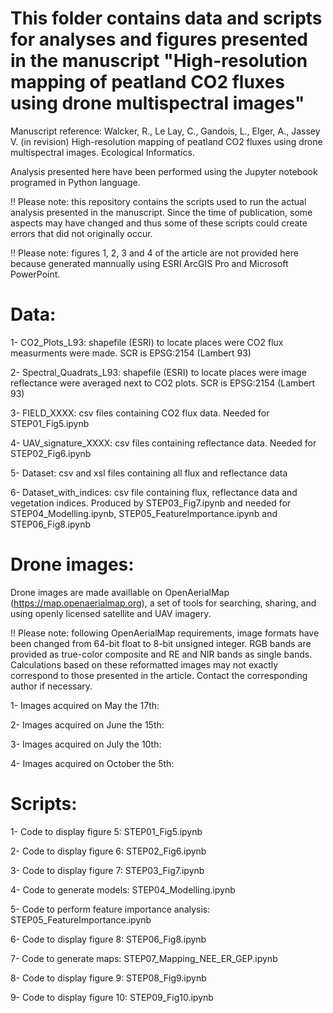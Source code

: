 # This folder contains data and scripts for analyses and figures presented in the manuscript "High-resolution mapping of peatland CO2 fluxes using drone multispectral images"


Manuscript reference: Walcker, R., Le Lay, C., Gandois, L., Elger, A., Jassey V. (in revision) High-resolution mapping of peatland CO2 fluxes using drone multispectral images. Ecological Informatics.

Analysis presented here have been performed using the Jupyter notebook programed in Python language.

!! Please note: this repository contains the scripts used to run the actual analysis presented in the manuscript. Since the time of publication, some aspects may have changed and thus some of these scripts could create errors that did not originally occur.

!! Please note: figures 1, 2, 3 and 4 of the article are not provided here because generated mannually using ESRI ArcGIS Pro and Microsoft PowerPoint. 

# Data:

1- CO2_Plots_L93: shapefile (ESRI) to locate places were CO2 flux measurments were made. SCR is EPSG:2154 (Lambert 93)

2- Spectral_Quadrats_L93: shapefile (ESRI) to locate places were image reflectance were averaged next to CO2 plots. SCR is EPSG:2154 (Lambert 93)

3- FIELD_XXXX: csv files containing CO2 flux data. Needed for STEP01_Fig5.ipynb

4- UAV_signature_XXXX: csv files containing reflectance data. Needed for STEP02_Fig6.ipynb

5- Dataset: csv and xsl files containing all flux and reflectance data

6- Dataset_with_indices: csv file containing flux, reflectance data and vegetation indices. Produced by STEP03_Fig7.ipynb and needed for STEP04_Modelling.ipynb, STEP05_FeatureImportance.ipynb and STEP06_Fig8.ipynb

# Drone images: 

Drone images are made availlable on OpenAerialMap (https://map.openaerialmap.org), a set of tools for searching, sharing, and using openly licensed satellite and UAV imagery. 

!! Please note: following OpenAerialMap requirements, image formats have been changed from 64-bit float to 8-bit unsigned integer. RGB bands are provided as true-color composite and RE and NIR bands as single bands. Calculations based on these reformatted images may not exactly correspond to those presented in the article. Contact the corresponding author if necessary. 

1- Images acquired on May the 17th:

2- Images acquired on June the 15th:

3- Images acquired on July the 10th:

4-  Images acquired on October the 5th:

# Scripts: 

1- Code to display figure 5: STEP01_Fig5.ipynb
  
2- Code to display figure 6: STEP02_Fig6.ipynb
  
3- Code to display figure 7: STEP03_Fig7.ipynb
  
4- Code to generate models: STEP04_Modelling.ipynb
  
5- Code to perform feature importance analysis: STEP05_FeatureImportance.ipynb

6- Code to display figure 8: STEP06_Fig8.ipynb

7- Code to generate maps: STEP07_Mapping_NEE_ER_GEP.ipynb

8- Code to display figure 9: STEP08_Fig9.ipynb

9- Code to display figure 10: STEP09_Fig10.ipynb
